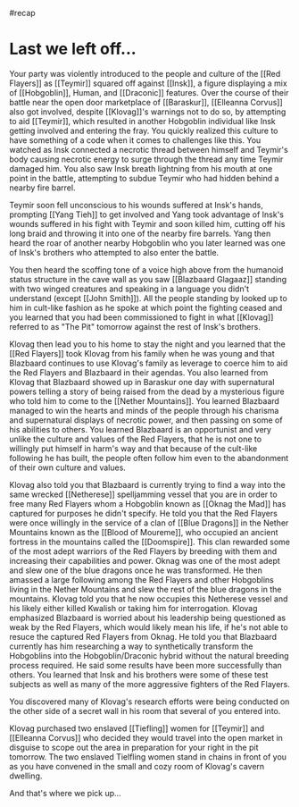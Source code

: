 #recap 
# Last we left off...

Your party was violently introduced to the people and culture of the [[Red Flayers]] as [[Teymir]] squared off against [[Insk]], a figure displaying a mix of [[Hobgoblin]], Human, and [[Draconic]] features. Over the course of their battle near the open door marketplace of [[Baraskur]], [[Elleanna Corvus]] also got involved, despite [[Klovag]]'s warnings not to do so, by attempting to aid [[Teymir]], which resulted in another Hobgoblin individual like Insk getting involved and entering the fray. You quickly realized this culture to have something of a code when it comes to challenges like this. You watched as Insk connected a necrotic thread between himself and Teymir's body causing necrotic energy to surge through the thread any time Teymir damaged him. You also saw Insk breath lightning from his mouth at one point in the battle, attempting to subdue Teymir who had hidden behind a nearby fire barrel.

Teymir soon fell unconscious to his wounds suffered at Insk's hands, prompting [[Yang Tieh]] to get involved and Yang took advantage of Insk's wounds suffered in his fight with Teymir and soon killed him, cutting off his long braid and throwing it into one of the nearby fire barrels. Yang then heard the roar of another nearby Hobgoblin who you later learned was one of Insk's brothers who attempted to also enter the battle.

You then heard the scoffing tone of a voice high above from the humanoid status structure in the cave wall as you saw [[Blazbaard Glagaaz]] standing with two winged creatures and speaking in a language you didn't understand (except [[John Smith]]). All the people standing by looked up to him in cult-like fashion as he spoke at which point the fighting ceased and you learned that you had been commissioned to fight in what [[Klovag]] referred to as "The Pit" tomorrow against the rest of Insk's brothers.

Klovag then lead you to his home to stay the night and you learned that the [[Red Flayers]] took Klovag from his family when he was young and that Blazbaard continues to use Klovag's family as leverage to coerce him to aid the Red Flayers and Blazbaard in their agendas. You also learned from Klovag that Blazbaard showed up in Baraskur one day with supernatural powers telling a story of being raised from the dead by a mysterious figure who told him to come to the [[Nether Mountains]]. You learned Blazbaard managed to win the hearts and minds of the people through his charisma and supernatural displays of necrotic power, and then passing on some of his abilities to others. You learned Blazbaard is an opportunist and very unlike the culture and values of the Red Flayers, that he is not one to willingly put himself in harm's way and that because of the cult-like following he has built, the people often follow him even to the abandonment of their own culture and values.

Klovag also told you that Blazbaard is currently trying to find a way into the same wrecked [[Netherese]] spelljamming vessel that you are in order to free many Red Flayers whom a Hobgoblin known as [[Oknag the Mad]] has captured for purposes he didn't specify. He told you that the Red Flayers were once willingly in the service of a clan of [[Blue Dragons]] in the Nether Mountains known as the [[Blood of Moureme]], who occupied an ancient fortress in the mountains called the [[Doomspire]]. This clan rewarded some of the most adept warriors of the Red Flayers by breeding with them and increasing their capabilities and power. Oknag was one of the most adept and slew one of the blue dragons once he was transformed. He then amassed a large following among the Red Flayers and other Hobgoblins living in the Nether Mountains and slew the rest of the blue dragons in the mountains. Klovag told you that he now occupies this Netherese vessel and his likely either killed Kwalish or taking him for interrogation. Klovag emphasized Blazbaard is worried about his leadership being questioned as weak by the Red Flayers, which would likely mean his life, if he's not able to resuce the captured Red Flayers from Oknag. He told you that Blazbaard currently has him researching a way to synthetically transform the Hobgoblins into the Hobgoblin/Draconic hybrid without the natural breeding process required. He said some results have been more successfully than others. You learned that Insk and his brothers were some of these test subjects as well as many of the more aggressive fighters of the Red Flayers.

You discovered many of Klovag's research efforts were being conducted on the other side of a secret wall in his room that several of you entered into.

Klovag purchased two enslaved [[Tiefling]] women for [[Teymir]] and [[Elleanna Corvus]] who decided they would travel into the open market in disguise to scope out the area in preparation for your right in the pit tomorrow. The two enslaved Tielfling women stand in chains in front of you as you have convened in the small and cozy room of Klovag's cavern dwelling.

And that's where we pick up…
